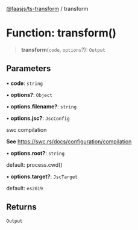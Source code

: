 [@faasjs/ts-transform](../README.md) / transform

# Function: transform()

> **transform**(`code`, `options`?): `Output`

## Parameters

• **code**: `string`

• **options?**: `Object`

• **options\.filename?**: `string`

• **options\.jsc?**: `JscConfig`

swc compilation

**See**
https://swc.rs/docs/configuration/compilation

• **options\.root?**: `string`

default: process.cwd()

• **options\.target?**: `JscTarget`

default: `es2019`

## Returns

`Output`
